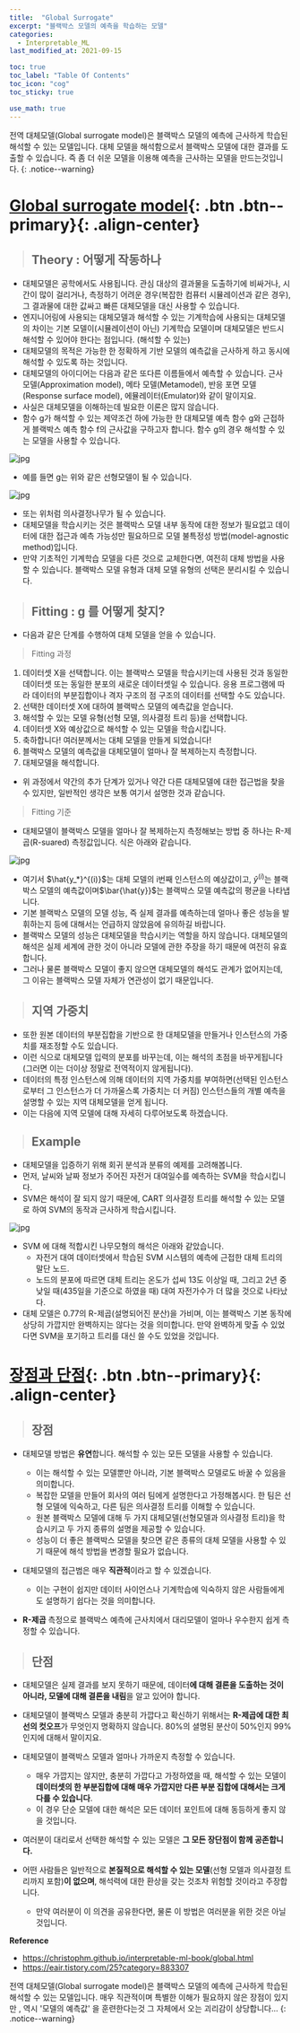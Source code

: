 ```yaml
---
title:  "Global Surrogate"
excerpt: "블랙박스 모델의 예측을 학습하는 모델"
categories:
  - Interpretable_ML
last_modified_at: 2021-09-15

toc: true
toc_label: "Table Of Contents"
toc_icon: "cog"
toc_sticky: true

use_math: true
---
```


 전역 대체모델(Global surrogate model)은 블랙박스 모델의 예측에 근사하게 학습된 해석할 수 있는 모델입니다. 대체 모델을 해석함으로서 블랙박스 모델에 대한 결과를 도출할 수 있습니다. 즉 좀 더 쉬운 모델을 이용해 예측을 근사하는 모델을 만드는것입니다.
{: .notice--warning}

# [Global surrogate model](#link){: .btn .btn--primary}{: .align-center}

> ## Theory : 어떻게 작동하나

-  대체모델은 공학에서도 사용됩니다. 관심 대상의 결과물을 도출하기에 비싸거나, 시간이 많이 걸리거나, 측정하기 어려운 경우(복잡한 컴퓨터 시뮬레이션과 같은 경우), 그 결과물에 대한 값싸고 빠른 대체모델을 대신 사용할 수 있습니다. 
- 엔지니어링에 사용되는 대체모델과 해석할 수 있는 기계학습에 사용되는 대체모델의 차이는 기본 모델이(시뮬레이션이 아닌) 기계학습 모델이며 대체모델은 반드시 해석할 수 있어야 한다는 점입니다. (해석할 수 있는) 
- 대체모델의 목적은 가능한 한 정확하게 기반 모델의 예측값을 근사하게 하고 동시에 해석할 수 있도록 하는 것입니다. 
- 대체모델의 아이디어는 다음과 같은 또다른 이름들에서 예측할 수 있습니다. 근사 모델(Approximation model), 메타 모델(Metamodel), 반응 포면 모델(Response surface model), 에뮬레이터(Emulator)와 같이 말이지요.
- 사실은 대체모델을 이해하는데 빌요한 이론은 많지 않습니다. 
- 함수 g가 해석할 수 있는 제약조건 하에 가능한 한 대체모델 예측 함수 g와 근접하게 블랙박스 예측 함수 f의 근사값을 구하고자 합니다. 함수 g의 경우 해석할 수 있는 모델을 사용할 수 있습니다.

![jpg](/assets/images/ML/5_1.png)

- 예를 들면  g는 위와 같은 선형모델이 될 수 있습니다.

![jpg](/assets/images/ML/5_2.png)

- 또는 위처럼 의사결정나무가 될 수 있습니다.
- 대체모델을 학습시키는 것은 블랙박스 모델 내부 동작에 대한 정보가 필요없고 데이터에 대한 접근과 예측 가능성만 필요하므로 모델 불특정성 방법(model-agnostic method)입니다.
-  만약 기초적인 기계학습 모델을 다른 것으로 교체한다면, 여전히 대체 방법을 사용할 수 있습니다. 블랙박스 모델 유형과 대체 모델 유형의 선택은 분리시킬 수 있습니다.

> ## Fitting : g 를 어떻게 찾지?

- 다음과 같은 단계를 수행하여 대체 모델을 얻을 수 있습니다.

> Fitting 과정

1.  데이터셋 X을 선택합니다. 이는 블랙박스 모델을 학습시키는데 사용된 것과 동일한 데이터셋 또는 동일한 분포의 새로운 데이터셋일 수 있습니다.  응용 프로그램에 따라 데이터의 부분집합이나 격자 구조의 점 구조의 데이터를 선택할 수도 있습니다.
2.  선택한 데이터셋 X에 대하여 블랙박스 모델의 예측값을 얻습니다.
3.  해석할 수 있는 모델 유형(선형 모델, 의사결정 트리 등)을 선택합니다.
4.  데이터셋 X와 예상값으로 해석할 수 있는 모델을 학습시킵니다.
5.  축하합니다! 여러분께서는 대체 모델을 만들게 되었습니다!
6.  블랙박스 모델의 예측값을 대체모델이 얼마나 잘 복제하는지 측정합니다.
7.  대체모델을 해석합니다.

- 위 과정에서 약간의 추가 단계가 있거나 약간 다른 대체모델에 대한 접근법을 찾을 수 있지만, 일반적인 생각은 보통 여기서 설명한 것과 같습니다.

> Fitting 기준

- 대체모델이 블랙박스 모델을 얼마나 잘 복제하는지 측정해보는 방법 중 하나는 R-제곱(R-suared) 측정값입니다. 식은 아래와 같습니다.

![jpg](/assets/images/ML/5_4.png)

- 여기서 $\hat{y_*}^{(i)}$는 대체 모델의 i번째 인스턴스의 예상값이고,  $\hat{y}^{(i)}$는 블랙박스 모델의 예측값이며$\bar{\hat{y}}$는 블랙박스 모델 예측값의 평균을 나타냅니다. 
-  기본 블랙박스 모델의 모델 성능, 즉 실제 결과를 예측하는데 얼마나 좋은 성능을 발휘하는지 등에 대해서는 언급하지 않았음에 유의하길 바랍니다. 
- 블랙박스 모델의 성능은 대체모델을 학습시키는 역할을 하지 않습니다. 대체모델의 해석은 실제 세계에 관한 것이 아니라 모델에 관한 주장을 하기 때문에 여전히 유효합니다. 
- 그러나 물론 블랙박스 모델이 좋지 않으면 대체모델의 해석도 관계가 없어지는데, 그 이유는 블랙박스 모델 자체가 연관성이 없기 때문입니다.

> ## 지역 가중치

-  또한 원본 데이터의 부분집합을 기반으로 한 대체모델을 만들거나 인스턴스의 가중치를 재조정할 수도 있습니다. 
- 이런 식으로 대체모델 입력의 분포를 바꾸는데, 이는 해석의 초점을 바꾸게됩니다(그러면 이는 더이상 정말로 전역적이지 않게됩니다). 
- 데이터의 특정 인스턴스에 의해 데이터의 지역 가중치를 부여하면(선택된 인스턴스로부터 그 인스턴스가 더 가까울스록 가중치는 더 커짐) 인스턴스들의 개별 예측을 설명할 수 있는 지역 대체모델을 얻게 됩니다. 
- 이는 다음에 지역 모델에 대해 자세히 다루어보도록 하겠습니다.

> ## Example

- 대체모델을 입증하기 위해 회귀 분석과 분류의 예제를 고려해봅니다.
- 먼저, 날씨와 날짜 정보가 주어진 자전거 대여일수를 예측하는 SVM을 학습시킵니다. 
- SVM은 해석이 잘 되지 않기 때문에, CART 의사결정 트리를 해석할 수 있는 모델로 하여 SVM의 동작과 근사하게 학습시킵니다.

![jpg](/assets/images/ML/5_5.png)

- SVM 에 대해 적합시킨 나무모형의 해석은 아래와 같았습니다.
  - 자전거 대여 데이터셋에서 학습된 SVM 시스템의 예측에 근접한 대체 트리의 말단 노드. 
  - 노드의 분포에 따르면 대체 트리는 온도가 섭씨 13도 이상일 때, 그리고 2년 중 낮일 때(435일을 기준으로 하였을 때) 대여 자전가수가 더 많을 것으로 나타났다.
-  대체 모델은 0.77의 R-제곱(설명되어진 분산)을 가비며, 이는 블랙박스 기본 동작에 상당히 가깝지만 완벽하지는 않다는 것을 의미합니다. 만약 완벽하게 맞출 수 있었다면 SVM을 포기하고 트리를 대신 쓸 수도 있었을 것입니다.

# [장점과 단점](#link){: .btn .btn--primary}{: .align-center}

> ## 장점

- 대체모델 방법은 **유연**합니다. 해석할 수 있는 모든 모델을 사용할 수 있습니다. 
  - 이는 해석할 수 있는 모델뿐만 아니라, 기본 블랙박스 모델로도 바꿀 수 있음을 의미합니다. 
  - 복잡한 모델을 만들어 회사의 여러 팀에게 설명한다고 가정해봅시다. 한 팀은 선형 모델에 익숙하고, 다른 팀은 의사결정 트리를 이해할 수 있습니다. 
  - 원본 블랙박스 모델에 대해 두 가지 대체모델(선형모델과 의사결정 트리)을 학습시키고 두 가지 종류의 설명을 제공할 수 있습니다. 
  - 성능이 더 좋은 블랙박스 모델을 찾으면 같은 종류의 대체 모델을 사용할 수 있기 때문에 해석 방법을 변경할 필요가 없습니다.
- 대체모델의 접근범은 매우 **직관적**이라고 할 수 있겠습니다. 
  - 이는 구현이 쉽지만 데이터 사이언스나 기계학습에 익숙하지 않은 사람들에게도 설명하기 쉽다는 것을 의미합니다.

- **R-제곱** 측정으로 블랙박스 예측에 근사치에서 대리모델이 얼마나 우수한지 쉽게 측정할 수 있습니다.

> ## 단점

- 대체모델은 실제 결과를 보지 못하기 때문에, 데이터**에 대해 결론을 도출하는 것이 아니라, 모델에 대해 결론을 내림**을 알고 있어야 합니다.
- 대체모델이 블랙박스 모델과 충분히 가깝다고 확신하기 위해서는 **R-제곱에 대한 최선의 컷오프**가 무엇인지 명확하지 않습니다. 80%의 셜명된 분산이 50%인지 99%인지에 대해서 말이지요.
- 대체모델이 블랙박스 모델과 얼마나 가까운지 측정할 수 있습니다. 
  - 매우 가깝지는 않지만, 충분히 가깝다고 가정하였을 때, 해석할 수 있는 모델이 **데이터셋의 한 부분집합에 대해 매우 가깝지만 다른 부분 집합에 대해서는 크게 다를 수 있습니다**. 
  - 이 경우 단순 모델에 대한 해석은 모든 데이터 포인트에 대해 동등하게 좋지 않을 것입니다.

- 여러분이 대리로서 선택한 해석할 수 있는 모델은 **그 모든 장단점이 함께 공존합니다.**

- 어떤 사람들은 일반적으로 **본질적으로 해석할 수 있는 모델**(선형 모델과 의사결정 트리까지 포함)**이 없으며**, 해석력에 대한 환상을 갖는 것조차 위험할 것이라고 주장합니다. 
  - 만약 여러분이 이 의견을 공유한다면, 물론 이 방법은 여러분을 위한 것은 아닐 것입니다. 

**Reference**

- https://christophm.github.io/interpretable-ml-book/global.html
- <https://eair.tistory.com/25?category=883307>

 전역 대체모델(Global surrogate model)은 블랙박스 모델의 예측에 근사하게 학습된 해석할 수 있는 모델입니다. 매우 직관적이며 특별한 이해가 필요하지 않은 장점이 있지만 , 역시 '모델의 예측값' 을 훈련한다는것 그 자체에서 오는 괴리감이 상당합니다...
{: .notice--warning}
